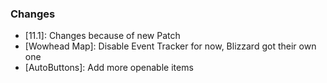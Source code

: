 ### Changes ###

  * [11.1]: Changes because of new Patch
  * [Wowhead Map]: Disable Event Tracker for now, Blizzard got their own one
  * [AutoButtons]: Add more openable items
